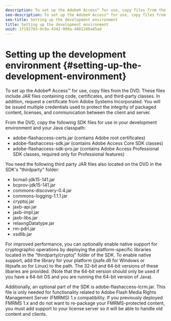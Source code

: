 ```yaml
---
description: To set up the Adobe® Access™ for use, copy files from the DVD. These files include JAR files containing code, certificates, and third-party classes. In addition, request a certificate from Adobe Systems Incorporated. You will be issued multiple credentials used to protect the integrity of packaged content, licenses, and communication between the client and server.
seo-description: To set up the Adobe® Access™ for use, copy files from the DVD. These files include JAR files containing code, certificates, and third-party classes. In addition, request a certificate from Adobe Systems Incorporated. You will be issued multiple credentials used to protect the integrity of packaged content, licenses, and communication between the client and server.
seo-title: Setting up the development environment
title: Setting up the development environment
uuid: 1f192783-9c9a-4342-909a-4881248a85ad
---
```


# Setting up the development environment {#setting-up-the-development-environment}

To set up the Adobe® Access™ for use, copy files from the DVD. These files include JAR files containing code, certificates, and third-party classes. In addition, request a certificate from Adobe Systems Incorporated. You will be issued multiple credentials used to protect the integrity of packaged content, licenses, and communication between the client and server.

From the DVD, copy the following SDK files for use in your development environment and your Java classpath:

* adobe-flashaccess-certs.jar (contains Adobe root certificates) 
* adobe-flashaccess-sdk.jar (contains Adobe Access Core SDK classes) 
* adobe-flashaccess-sdk-pro.jar (contains Adobe Access Professional SDK classes, required only for Professional features)

You need the following third party JAR files also located on the DVD in the SDK's "thirdparty" folder:

* bcmail-jdk15-141.jar 
* bcprov-jdk15-141.jar 
* commons-discovery-0.4.jar 
* commons-logging-1.1.1.jar 
* cryptoj.jar 
* jaxb-api.jar 
* jaxb-impl.jar 
* jaxb-libs.jar 
* relaxngDatatype.jar 
* rm-pdrl.jar 
* xsdlib.jar

For improved performance, you can optionally enable native support for cryptographic operations by deploying the platform-specific libraries located in the "thirdparty/cryptoj" folder of the SDK. To enable native support, add the library for your platform (jsafe.dll for Windows or libjsafe.so for Linux) to the path. The 32-bit and 64-bit versions of these libaries are provided. (Note that the 64-bit version should only be used if you have a 64-bit OS and you are running the 64-bit version of Java).

Additionally, an optional part of the SDK is adobe-flashaccess-lcrm.jar. This file is only needed for functionality related to Adobe Flash Media Rights Management Server (FMRMS) 1.x compatibility. If you previously deployed FMRMS 1.x and do not want to re-package your FMRMS-protected content, you must add support to your license server so it will be able to handle old content and clients. 

